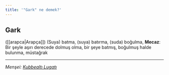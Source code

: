 ```yaml
---
title: '"Gark" ne demek?'
---
```


## Gark
([[arapca|Arapça]]) (Suya) batma, (suya) batırma, (suda) boğulma, **Mecaz**: Bir şeyle aşırı derecede dolmuş olma, bir şeye batmış, boğulmuş halde bulunma, müstağrak

---
*Menşei: [Kubbealtı Lugatı](https://lugatim.com/s/gark)*